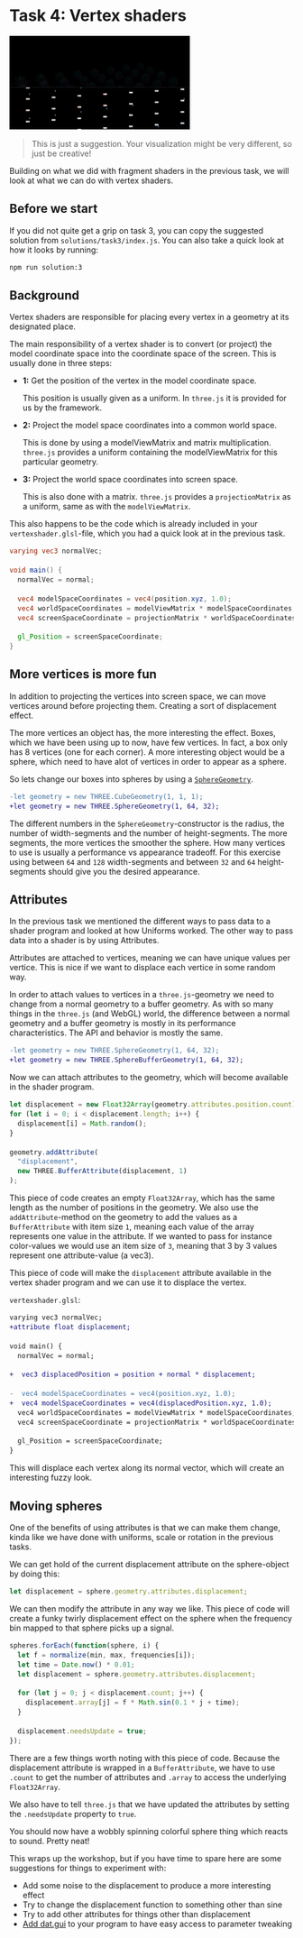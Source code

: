 # Task 4: Vertex shaders

![Suggested solution task 4](./img/out2.gif)

> This is just a suggestion. Your visualization might be very different, so just be creative!

Building on what we did with fragment shaders in the previous task, we will look at what we can do with vertex shaders.

## Before we start

If you did not quite get a grip on task 3, you can copy the suggested solution from `solutions/task3/index.js`. You can also take a quick look at how it looks by running:

```sh
npm run solution:3
```

## Background

Vertex shaders are responsible for placing every vertex in a geometry at its designated place.

The main responsibility of a vertex shader is to convert (or project) the model coordinate space into the coordinate space of the screen. This is usually done in three steps:

- **1:** Get the position of the vertex in the model coordinate space.

  This position is usually given as a uniform. In `three.js` it is provided for us by the framework.

- **2:** Project the model space coordinates into a common world space.

  This is done by using a modelViewMatrix and matrix multiplication. `three.js` provides a uniform containing the modelViewMatrix for this particular geometry.

- **3:** Project the world space coordinates into screen space.

  This is also done with a matrix. `three.js` provides a `projectionMatrix` as a uniform, same as with the `modelViewMatrix`.

This also happens to be the code which is already included in your `vertexshader.glsl`-file, which you had a quick look at in the previous task.

```glsl
varying vec3 normalVec;

void main() {
  normalVec = normal;

  vec4 modelSpaceCoordinates = vec4(position.xyz, 1.0);
  vec4 worldSpaceCoordinates = modelViewMatrix * modelSpaceCoordinates;
  vec4 screenSpaceCoordinate = projectionMatrix * worldSpaceCoordinates;

  gl_Position = screenSpaceCoordinate;
}
```

## More vertices is more fun

In addition to projecting the vertices into screen space, we can move vertices around before projecting them. Creating a sort of displacement effect.

The more vertices an object has, the more interesting the effect. Boxes, which we have been using up to now, have few vertices. In fact, a box only has 8 vertices (one for each corner). A more interesting object would be a sphere, which need to have alot of vertices in order to appear as a sphere.

So lets change our boxes into spheres by using a [`SphereGeometry`](https://threejs.org/docs/#api/en/geometries/SphereGeometry).

```diff
-let geometry = new THREE.CubeGeometry(1, 1, 1);
+let geometry = new THREE.SphereGeometry(1, 64, 32);
```

The different numbers in the `SphereGeometry`-constructor is the radius, the number of width-segments and the number of height-segments. The more segments, the more vertices the smoother the sphere. How many vertices to use is usually a performance vs appearance tradeoff. For this exercise using between `64` and `128` width-segments and between `32` and `64` height-segments should give you the desired appearance.

## Attributes

In the previous task we mentioned the different ways to pass data to a shader program and looked at how Uniforms worked. The other way to pass data into a shader is by using Attributes.

Attributes are attached to vertices, meaning we can have unique values per vertice. This is nice if we want to displace each vertice in some random way.

In order to attach values to vertices in a `three.js`-geometry we need to change from a normal geometry to a buffer geometry. As with so many things in the `three.js` (and WebGL) world, the difference between a normal geometry and a buffer geometry is mostly in its performance characteristics. The API and behavior is mostly the same.

```diff
-let geometry = new THREE.SphereGeometry(1, 64, 32);
+let geometry = new THREE.SphereBufferGeometry(1, 64, 32);
```

Now we can attach attributes to the geometry, which will become available in the shader program.

```js
let displacement = new Float32Array(geometry.attributes.position.count);
for (let i = 0; i < displacement.length; i++) {
  displacement[i] = Math.random();
}

geometry.addAttribute(
  "displacement",
  new THREE.BufferAttribute(displacement, 1)
);
```

This piece of code creates an empty `Float32Array`, which has the same length as the number of positions in the geometry. We also use the `addAttribute`-method on the geometry to add the values as a `BufferAttribute` with item size `1`, meaning each value of the array represents one value in the attribute. If we wanted to pass for instance color-values we would use an item size of `3`, meaning that 3 by 3 values represent one attribute-value (a vec3).

This piece of code will make the `displacement` attribute available in the vertex shader program and we can use it to displace the vertex.

`vertexshader.glsl`:
```diff
varying vec3 normalVec;
+attribute float displacement;

void main() {
  normalVec = normal;

+  vec3 displacedPosition = position + normal * displacement;

-  vec4 modelSpaceCoordinates = vec4(position.xyz, 1.0);
+  vec4 modelSpaceCoordinates = vec4(displacedPosition.xyz, 1.0);
  vec4 worldSpaceCoordinates = modelViewMatrix * modelSpaceCoordinates;
  vec4 screenSpaceCoordinate = projectionMatrix * worldSpaceCoordinates;

  gl_Position = screenSpaceCoordinate;
}
```

This will displace each vertex along its normal vector, which will create an interesting fuzzy look.

## Moving spheres

One of the benefits of using attributes is that we can make them change, kinda like we have done with uniforms, scale or rotation in the previous tasks.

We can get hold of the current displacement attribute on the sphere-object by doing this:

```js
let displacement = sphere.geometry.attributes.displacement;
```

We can then modify the attribute in any way we like. This piece of code will create a funky twirly displacement effect on the sphere when the frequency bin mapped to that sphere picks up a signal.

```js
spheres.forEach(function(sphere, i) {
  let f = normalize(min, max, frequencies[i]);
  let time = Date.now() * 0.01;
  let displacement = sphere.geometry.attributes.displacement;

  for (let j = 0; j < displacement.count; j++) {
    displacement.array[j] = f * Math.sin(0.1 * j + time);
  }

  displacement.needsUpdate = true;
});
```

There are a few things worth noting with this piece of code. Because the displacement attribute is wrapped in a `BufferAttribute`, we have to use `.count` to get the number of attributes and `.array` to access the underlying `Float32Array`.

We also have to tell `three.js` that we have updated the attributes by setting the `.needsUpdate` property to `true`.

You should now have a wobbly spinning colorful sphere thing which reacts to sound. Pretty neat!

This wraps up the workshop, but if you have time to spare here are some suggestions for things to experiment with:

- Add some noise to the displacement to produce a more interesting effect
- Try to change the displacement function to something other than sine
- Try to add other attributes for things other than displacement
- [Add dat.gui](https://github.com/holgerl/3d-visualization-workshop/tree/master/tasks/bonus-task.md) to your program to have easy access to parameter tweaking
